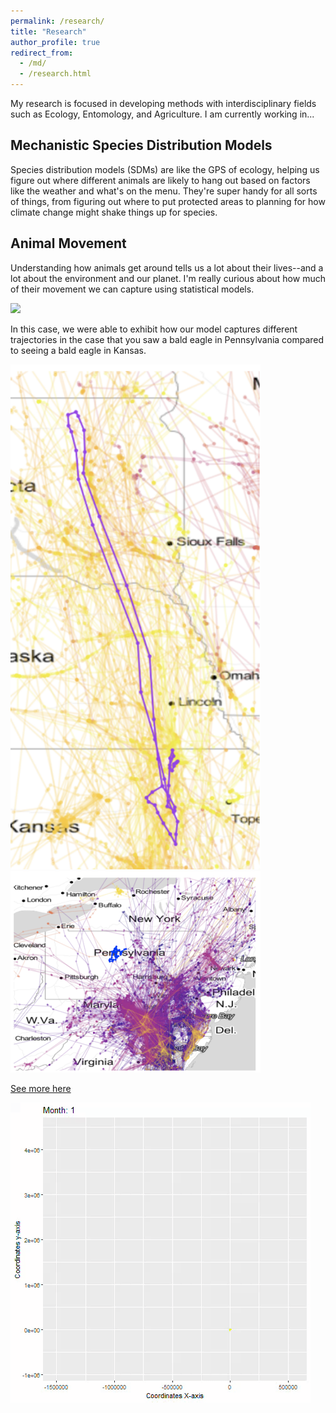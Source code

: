 ```yaml
---
permalink: /research/
title: "Research"
author_profile: true
redirect_from: 
  - /md/
  - /research.html
---
```


My research is focused in developing methods with interdisciplinary fields such as Ecology, Entomology, and Agriculture. I am currently working in...

## Mechanistic Species Distribution Models

Species distribution models (SDMs) are like the GPS of ecology, helping us figure out where different animals are likely to hang out based on factors like the weather and what's on the menu. They're super handy for all sorts of things, from figuring out where to put protected areas to planning for how climate change might shake things up for species.


## Animal Movement

Understanding how animals get around tells us a lot about their lives--and a lot about the environment and our planet. I'm really curious about how much of their movement we can capture using statistical models.

<img src='/images/map_eagle.png'>

In this case, we were able to exhibit how our model captures different trajectories in the case that you saw a bald eagle in Pennsylvania compared to seeing a bald eagle in Kansas.

<img src='/images/ksu_eagle.png' width = '400/'> <img src='/images/psu_eagle.png' width = '400/'>

[See more here](http://abraham-arbelaez.github.io/files/Archetype_Analysis_of_golden_eagle_migration_patterns_using_Bayesian_Methods.pdf)

<img src='/images/goldeneagle.gif'>




